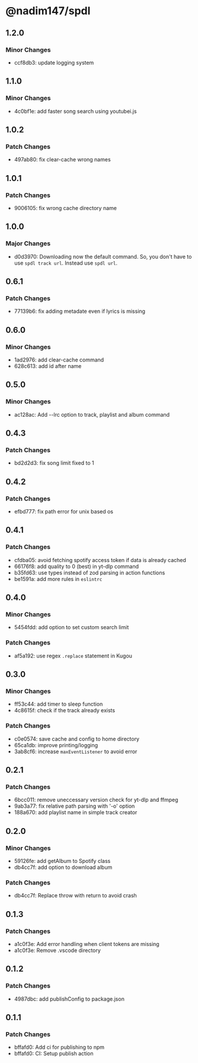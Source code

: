 # @nadim147/spdl

## 1.2.0

### Minor Changes

-   ccf8db3: update logging system

## 1.1.0

### Minor Changes

-   4c0bf1e: add faster song search using youtubei.js

## 1.0.2

### Patch Changes

-   497ab80: fix clear-cache wrong names

## 1.0.1

### Patch Changes

-   9006105: fix wrong cache directory name

## 1.0.0

### Major Changes

-   d0d3970: Downloading now the default command. So, you don't have to use `spdl track url`. Instead use `spdl url`.

## 0.6.1

### Patch Changes

-   77139b6: fix adding metadate even if lyrics is missing

## 0.6.0

### Minor Changes

-   1ad2976: add clear-cache command
-   628c613: add id after name

## 0.5.0

### Minor Changes

-   ac128ac: Add --lrc option to track, playlist and album command

## 0.4.3

### Patch Changes

-   bd2d2d3: fix song limit fixed to 1

## 0.4.2

### Patch Changes

-   efbd777: fix path error for unix based os

## 0.4.1

### Patch Changes

-   cfdba05: avoid fetching spotify access token if data is already cached
-   66176f8: add quality to 0 (best) in yt-dlp command
-   b35fd63: use types instead of zod parsing in action functions
-   be1591a: add more rules in `eslintrc`

## 0.4.0

### Minor Changes

-   5454fdd: add option to set custom search limit

### Patch Changes

-   af5a192: use regex `.replace` statement in Kugou

## 0.3.0

### Minor Changes

-   ff53c44: add timer to sleep function
-   4c8615f: check if the track already exists

### Patch Changes

-   c0e0574: save cache and config to home directory
-   65ca1db: improve printing/logging
-   3ab8cf6: increase `maxEventListener` to avoid error

## 0.2.1

### Patch Changes

-   6bcc011: remove uneccessary version check for yt-dlp and ffmpeg
-   9ab3a77: fix relative path parsing with '-o' option
-   188a670: add playlist name in simple track creator

## 0.2.0

### Minor Changes

-   59126fe: add getAlbum to Spotify class
-   db4cc7f: add option to download album

### Patch Changes

-   db4cc7f: Replace throw with return to avoid crash

## 0.1.3

### Patch Changes

-   a1c0f3e: Add error handling when client tokens are missing
-   a1c0f3e: Remove .vscode directory

## 0.1.2

### Patch Changes

-   4987dbc: add publishConfig to package.json

## 0.1.1

### Patch Changes

-   bffafd0: Add ci for publishing to npm
-   bffafd0: CI: Setup publish action

